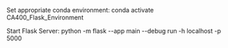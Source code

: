 Set appropriate conda environment:
    conda activate CA400_Flask_Environment


Start Flask Server:
    python -m flask --app  main --debug  run -h localhost -p 5000